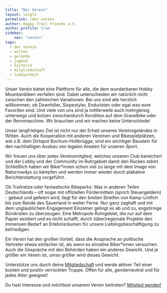 ```yaml
---
title: "Der Verein"
layout: single
permalink: /der-verein
author: Happy Trail Friends e.V.
author_profile: true
sidebar:
    nav: "verein"
tags:
  - der verein
  - witten
  - gelände
  - jugend
  - historie
  - mitgliedschaft
  - lobbyarbeit
---
```


Unser Verein bietet eine Plattform für alle, die dem wunderbaren Hobby Mountainbiken verfallen sind. Dabei unterscheiden wir natürlich nicht zwischen den zahlreichen Variationen. Bei uns sind alle herzlich willkommen, ob Downhiller, Slopestyler, Enduristen oder egal was eure Favoriten sind. Und viele von uns sind ja mittlerweile auch mehrgleisig unterwegs und bolzen zwischendurch Kondition auf dem Gravelbike oder der Rennmaschine. Wir brauchen und wir machen keine Unterschiede!

Unser langfristiges Ziel ist nicht nur der Erhalt unseres Vereinsgeländes in Witten. Auch die Kooperation mit anderen Vereinen und Bikespielplätzen, wie z.B. dem Dirtspot Bochum-Holtbrügge, sind ein wichtiger Baustein für den nachhaltigen Ausbau von legalen Arealen für unseren Sport.

Wir freuen uns über jedes Vereinsmitglied, welches unseren Club bereichert und der Lobby und der Community im Ruhrgebiet damit den Rücken stärkt. Schließlich haben wir Biker*innen schon viel zu lange mit dem Image von Naturrowdys zu kämpfen und werden immer wieder durch plakative Berichterstattung vorgeführt.

Ob Trailnetze oder fantastische Bikeparks: Was in anderen Teilen Deutschlands – oft sogar mit offiziellen Fördermitteln (sprich Steuergeldern) - gebaut und gefeiert wird, liegt für den breiten Streifen von Kamp-Lintfort bis zum Rande des Sauerland in weiter Ferne. Nur ganz zaghaft und mit dem unglaublichem Engagement Einzelner gelingt es ab und zu, engstirnige Bürokraten zu überzeugen. Eine Metropole Ruhrgebiet, die nur auf dem Papier existiert und es nicht schafft, durch (über)regionale Projekte den immensen Bedarf an Erlebnisräumen für unsere Lieblingsbeschäftigung zu befriedigen.

Ein Verein hat den großen Vorteil, dass die Ansprache an politische Vertreter etwas einfacher ist, als wenn es einzelne Biker*innen versuchen. Auch die Gespräche mit den Behörden haben ein anderes Gewicht. Und je größer ein Verein ist, umso größer wird dieses Gewicht.

Unterstütze uns durch deine [Mitgliedschaft](/mitglied-werden) und werde aktiver Teil einer bunten und positiv verrückten Truppe. Offen für alle, genderneutral und für jedes Alter geeignet!

Du hast Interesse und möchtest unserem Verein beitreten?
<a href="/mitglied-werden" class="btn btn--primary">Mitglied werden!</a>
